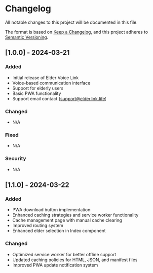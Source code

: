 # Changelog

All notable changes to this project will be documented in this file.

The format is based on [Keep a Changelog](https://keepachangelog.com/en/1.0.0/),
and this project adheres to [Semantic Versioning](https://semver.org/spec/v2.0.0.html).

## [1.0.0] - 2024-03-21

### Added
- Initial release of Elder Voice Link
- Voice-based communication interface
- Support for elderly users
- Basic PWA functionality
- Support email contact (support@elderlink.life)

### Changed
- N/A

### Fixed
- N/A

### Security
- N/A

## [1.1.0] - 2024-03-22

### Added
- PWA download button implementation
- Enhanced caching strategies and service worker functionality
- Cache management page with manual cache clearing
- Improved routing system
- Enhanced elder selection in Index component

### Changed
- Optimized service worker for better offline support
- Updated caching policies for HTML, JSON, and manifest files
- Improved PWA update notification system 